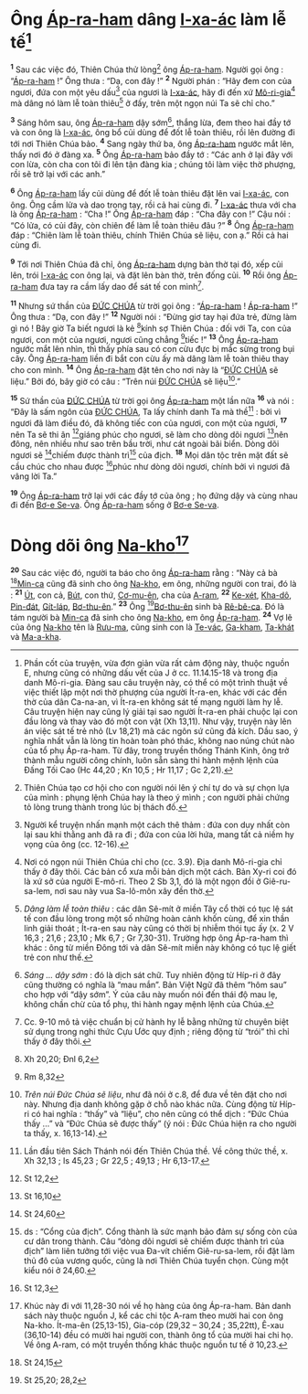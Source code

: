 # Ông [Áp-ra-ham]() dâng [I-xa-ác]() làm lễ tế[^1-721bd806-c740-40ae-914e-6f50b0de6f27]
<sup><b>1</b></sup> Sau các việc đó, Thiên Chúa thử lòng[^2-721bd806-c740-40ae-914e-6f50b0de6f27] ông [Áp-ra-ham](). Người gọi ông : “[Áp-ra-ham]() !” Ông thưa : “Dạ, con đây !” <sup><b>2</b></sup> Người phán : “Hãy đem con của ngươi, đứa con một yêu dấu[^3-721bd806-c740-40ae-914e-6f50b0de6f27] của ngươi là [I-xa-ác](), hãy đi đến xứ [Mô-ri-gia]()[^4-721bd806-c740-40ae-914e-6f50b0de6f27] mà dâng nó làm lễ toàn thiêu[^5-721bd806-c740-40ae-914e-6f50b0de6f27] ở đấy, trên một ngọn núi Ta sẽ chỉ cho.”

<sup><b>3</b></sup> Sáng hôm sau, ông [Áp-ra-ham]() dậy sớm[^6-721bd806-c740-40ae-914e-6f50b0de6f27], thắng lừa, đem theo hai đầy tớ và con ông là [I-xa-ác](), ông bổ củi dùng để đốt lễ toàn thiêu, rồi lên đường đi tới nơi Thiên Chúa bảo. <sup><b>4</b></sup> Sang ngày thứ ba, ông [Áp-ra-ham]() ngước mắt lên, thấy nơi đó ở đàng xa. <sup><b>5</b></sup> Ông [Áp-ra-ham]() bảo đầy tớ : “Các anh ở lại đây với con lừa, còn cha con tôi đi lên tận đàng kia ; chúng tôi làm việc thờ phượng, rồi sẽ trở lại với các anh.”

<sup><b>6</b></sup> Ông [Áp-ra-ham]() lấy củi dùng để đốt lễ toàn thiêu đặt lên vai [I-xa-ác](), con ông. Ông cầm lửa và dao trong tay, rồi cả hai cùng đi. <sup><b>7</b></sup> [I-xa-ác]() thưa với cha là ông [Áp-ra-ham]() : “Cha !” Ông [Áp-ra-ham]() đáp : “Cha đây con !” Cậu nói : “Có lửa, có củi đây, còn chiên để làm lễ toàn thiêu đâu ?” <sup><b>8</b></sup> Ông [Áp-ra-ham]() đáp : “Chiên làm lễ toàn thiêu, chính Thiên Chúa sẽ liệu, con ạ.” Rồi cả hai cùng đi.

<sup><b>9</b></sup> Tới nơi Thiên Chúa đã chỉ, ông [Áp-ra-ham]() dựng bàn thờ tại đó, xếp củi lên, trói [I-xa-ác]() con ông lại, và đặt lên bàn thờ, trên đống củi. <sup><b>10</b></sup> Rồi ông [Áp-ra-ham]() đưa tay ra cầm lấy dao để sát tế con mình[^7-721bd806-c740-40ae-914e-6f50b0de6f27].

<sup><b>11</b></sup> Nhưng sứ thần của [ĐỨC CHÚA]() từ trời gọi ông : “[Áp-ra-ham]() ! [Áp-ra-ham]() !” Ông thưa : “Dạ, con đây !” <sup><b>12</b></sup> Người nói : “Đừng giơ tay hại đứa trẻ, đừng làm gì nó ! Bây giờ Ta biết ngươi là kẻ [^1@-721bd806-c740-40ae-914e-6f50b0de6f27]kính sợ Thiên Chúa : đối với Ta, con của ngươi, con một của ngươi, ngươi cũng chẳng [^2@-721bd806-c740-40ae-914e-6f50b0de6f27]tiếc !” <sup><b>13</b></sup> Ông [Áp-ra-ham]() ngước mắt lên nhìn, thì thấy phía sau có con cừu đực bị mắc sừng trong bụi cây. Ông [Áp-ra-ham]() liền đi bắt con cừu ấy mà dâng làm lễ toàn thiêu thay cho con mình. <sup><b>14</b></sup> Ông [Áp-ra-ham]() đặt tên cho nơi này là “[ĐỨC CHÚA]() sẽ liệu.” Bởi đó, bây giờ có câu : “Trên núi [ĐỨC CHÚA]() sẽ liệu[^8-721bd806-c740-40ae-914e-6f50b0de6f27].”

<sup><b>15</b></sup> Sứ thần của [ĐỨC CHÚA]() từ trời gọi ông [Áp-ra-ham]() một lần nữa <sup><b>16</b></sup> và nói : “Đây là sấm ngôn của [ĐỨC CHÚA](), Ta lấy chính danh Ta mà thề[^9-721bd806-c740-40ae-914e-6f50b0de6f27] : bởi vì ngươi đã làm điều đó, đã không tiếc con của ngươi, con một của ngươi, <sup><b>17</b></sup> nên Ta sẽ thi ân [^3@-721bd806-c740-40ae-914e-6f50b0de6f27]giáng phúc cho ngươi, sẽ làm cho dòng dõi ngươi [^4@-721bd806-c740-40ae-914e-6f50b0de6f27]nên đông, nên nhiều như sao trên bầu trời, như cát ngoài bãi biển. Dòng dõi ngươi sẽ [^5@-721bd806-c740-40ae-914e-6f50b0de6f27]chiếm được thành trì[^10-721bd806-c740-40ae-914e-6f50b0de6f27] của địch. <sup><b>18</b></sup> Mọi dân tộc trên mặt đất sẽ cầu chúc cho nhau được [^6@-721bd806-c740-40ae-914e-6f50b0de6f27]phúc như dòng dõi ngươi, chính bởi vì ngươi đã vâng lời Ta.”

<sup><b>19</b></sup> Ông [Áp-ra-ham]() trở lại với các đầy tớ của ông ; họ đứng dậy và cùng nhau đi đến [Bơ-e Se-va](). Ông [Áp-ra-ham]() sống ở [Bơ-e Se-va]().

# Dòng dõi ông [Na-kho]()[^11-721bd806-c740-40ae-914e-6f50b0de6f27]
<sup><b>20</b></sup> Sau các việc đó, người ta báo cho ông [Áp-ra-ham]() rằng : “Này cả bà [^7@-721bd806-c740-40ae-914e-6f50b0de6f27][Min-ca]() cũng đã sinh cho ông [Na-kho](), em ông, những người con trai, đó là : <sup><b>21</b></sup> [Út](), con cả, [Bút](), con thứ, [Cơ-mu-ên](), cha của [A-ram](), <sup><b>22</b></sup> [Ke-xét](), [Kha-dô](), [Pin-đát](), [Gít-láp](), [Bơ-thu-ên]().” <sup><b>23</b></sup> Ông [^8@-721bd806-c740-40ae-914e-6f50b0de6f27][Bơ-thu-ên]() sinh bà [Rê-bê-ca](). Đó là tám người bà [Min-ca]() đã sinh cho ông [Na-kho](), em ông [Áp-ra-ham](). <sup><b>24</b></sup> Vợ lẽ của ông [Na-kho]() tên là [Rưu-ma](), cũng sinh con là [Te-vác](), [Ga-kham](), [Ta-khát]() và [Ma-a-kha]().

[^1-721bd806-c740-40ae-914e-6f50b0de6f27]: Phần cốt của truyện, vừa đơn giản vừa rất cảm động này, thuộc nguồn E, nhưng cũng có những dấu vết của J ở cc. 11.14.15-18 và trong địa danh Mô-ri-gia. Đàng sau câu truyện này, có thể có một trình thuật về việc thiết lập một nơi thờ phượng của người Ít-ra-en, khác với các đền thờ của dân Ca-na-an, vì Ít-ra-en không sát tế mạng người làm hy lễ. Câu truyện hiện nay cũng lý giải tại sao người Ít-ra-en phải chuộc lại con đầu lòng và thay vào đó một con vật (Xh 13,11). Như vậy, truyện này lên án việc sát tế trẻ nhỏ (Lv 18,21) mà các ngôn sứ cũng đả kích. Dầu sao, ý nghĩa nhất vẫn là lòng tin hoàn toàn phó thác, không nao núng chút nào của tổ phụ Áp-ra-ham. Từ đây, trong truyền thống Thánh Kinh, ông trở thành mẫu người công chính, luôn sẵn sàng thi hành mệnh lệnh của Đấng Tối Cao (Hc 44,20 ; Kn 10,5 ; Hr 11,17 ; Gc 2,21).
[^2-721bd806-c740-40ae-914e-6f50b0de6f27]: Thiên Chúa tạo cơ hội cho con người nói lên ý chí tự do và sự chọn lựa của mình : phụng lệnh Chúa hay là theo ý mình ; con người phải chứng tỏ lòng trung thành trong lúc bị thách đố.
[^3-721bd806-c740-40ae-914e-6f50b0de6f27]: Người kể truyện nhấn mạnh một cách thê thảm : đứa con duy nhất còn lại sau khi thằng anh đã ra đi ; đứa con của lời hứa, mang tất cả niềm hy vọng của ông (cc. 12-16).
[^4-721bd806-c740-40ae-914e-6f50b0de6f27]: Nơi có ngọn núi Thiên Chúa chỉ cho (cc. 3.9). Địa danh Mô-ri-gia chỉ thấy ở đây thôi. Các bản cổ xưa mỗi bản dịch một cách. Bản Xy-ri coi đó là xứ sở của người E-mô-ri. Theo 2 Sb 3,1, đó là một ngọn đồi ở Giê-ru-sa-lem, nơi sau này vua Sa-lô-môn xây đền thờ.
[^5-721bd806-c740-40ae-914e-6f50b0de6f27]: *Dâng làm lễ toàn thiêu* : các dân Sê-mít ở miền Tây cổ thời có tục lệ sát tế con đầu lòng trong một số những hoàn cảnh khốn cùng, để xin thần linh giải thoát ; Ít-ra-en sau này cũng có thời bị nhiễm thói tục ấy (x. 2 V 16,3 ; 21,6 ; 23,10 ; Mk 6,7 ; Gr 7,30-31). Trường hợp ông Áp-ra-ham thì khác : ông từ miền Đông tới và dân Sê-mít miền này không có tục lệ giết trẻ con như thế.
[^6-721bd806-c740-40ae-914e-6f50b0de6f27]: *Sáng ... dậy sớm* : đó là dịch sát chữ. Tuy nhiên động từ Híp-ri ở đây cũng thường có nghĩa là “mau mắn”. Bản Việt Ngữ đã thêm “hôm sau” cho hợp với “dậy sớm”. Ý của câu này muốn nói đến thái độ mau lẹ, không chần chừ của tổ phụ, thi hành ngay mệnh lệnh của Chúa.
[^7-721bd806-c740-40ae-914e-6f50b0de6f27]: Cc. 9-10 mô tả việc chuẩn bị cử hành hy lễ bằng những từ chuyên biệt sử dụng trong nghi thức Cựu Ước quy định ; riêng động từ “trói” thì chỉ thấy ở đây thôi.
[^8-721bd806-c740-40ae-914e-6f50b0de6f27]: *Trên núi Đức Chúa sẽ liệu*, như đã nói ở c.8, để đưa về tên đặt cho nơi này. Nhưng địa danh không gặp ở chỗ nào khác nữa. Cùng động từ Híp-ri có hai nghĩa : “thấy” và “liệu”, cho nên cũng có thể dịch : “Đức Chúa thấy ...” và “Đức Chúa sẽ được thấy” (ý nói : Đức Chúa hiện ra cho người ta thấy, x. 16,13-14).
[^9-721bd806-c740-40ae-914e-6f50b0de6f27]: Lần đầu tiên Sách Thánh nói đến Thiên Chúa thề. Về công thức thề, x. Xh 32,13 ; Is 45,23 ; Gr 22,5 ; 49,13 ; Hr 6,13-17.
[^10-721bd806-c740-40ae-914e-6f50b0de6f27]: ds : “Cổng của địch”. Cổng thành là sức mạnh bảo đảm sự sống còn của cư dân trong thành. Câu “dòng dõi ngươi sẽ chiếm được thành trì của địch” làm liên tưởng tới việc vua Đa-vít chiếm Giê-ru-sa-lem, rồi đặt làm thủ đô của vương quốc, cũng là nơi Thiên Chúa tuyển chọn. Cùng một kiểu nói ở 24,60.
[^11-721bd806-c740-40ae-914e-6f50b0de6f27]: Khúc này đi với 11,28-30 nói về họ hàng của ông Áp-ra-ham. Bản danh sách này thuộc nguồn J, kể các chi tộc A-ram theo mười hai con ông Na-kho. Ít-ma-ên (25,13-15), Gia-cóp (29,32 – 30,24 ; 35,22tt), Ê-xau (36,10-14) đều có mười hai người con, thành ông tổ của mười hai chi họ. Về ông A-ram, có một truyền thống khác thuộc nguồn tư tế ở 10,23.
[^1@-721bd806-c740-40ae-914e-6f50b0de6f27]: Xh 20,20; Đnl 6,2
[^2@-721bd806-c740-40ae-914e-6f50b0de6f27]: Rm 8,32
[^3@-721bd806-c740-40ae-914e-6f50b0de6f27]: St 12,2
[^4@-721bd806-c740-40ae-914e-6f50b0de6f27]: St 16,10
[^5@-721bd806-c740-40ae-914e-6f50b0de6f27]: St 24,60
[^6@-721bd806-c740-40ae-914e-6f50b0de6f27]: St 12,3
[^7@-721bd806-c740-40ae-914e-6f50b0de6f27]: St 24,15
[^8@-721bd806-c740-40ae-914e-6f50b0de6f27]: St 25,20; 28,2
